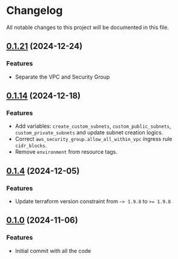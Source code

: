 # Changelog

All notable changes to this project will be documented in this file.

## [0.1.21]() (2024-12-24)
### Features
* Separate the VPC and Security Group

## [0.1.14]() (2024-12-18)
### Features
* Add variables: `create_custom_subnets`, `custom_public_subnets`, `custom_private_subnets` and update subnet creation logics.
* Correct `aws_security_group.allow_all_within_vpc` ingress rule `cidr_blocks`.
* Remove `environment` from resource tags.

## [0.1.4]() (2024-12-05)
### Features
* Update terraform version constraint from `~> 1.9.8` to `>= 1.9.8` 

## [0.1.0]() (2024-11-06)
### Features
* Initial commit with all the code
